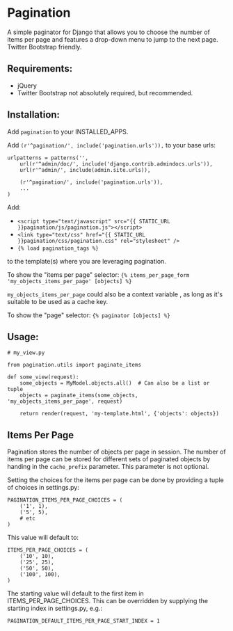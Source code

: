 Pagination
================================================================================

A simple paginator for Django that allows you to choose the number of items
per page and features a drop-down menu to jump to the next page.
Twitter Bootstrap friendly.


Requirements:
--------------------------------------------------------------------------------
- jQuery
- Twitter Bootstrap not absolutely required, but recommended.


Installation:
--------------------------------------------------------------------------------

Add `pagination` to your INSTALLED_APPS.

Add `(r'^pagination/', include('pagination.urls')),` to your base urls:

    urlpatterns = patterns('',
        url(r'^admin/doc/', include('django.contrib.admindocs.urls')),
        url(r'^admin/', include(admin.site.urls)),

        (r'^pagination/', include('pagination.urls')),
        ...
    )

Add:
- `<script type="text/javascript" src="{{ STATIC_URL }}pagination/js/pagination.js"></script>`
- `<link type="text/css" href="{{ STATIC_URL }}pagination/css/pagination.css" rel="stylesheet" />`
- `{% load pagination_tags %}`

to the template(s) where you are leveraging pagination.

To show the "items per page" selector:
`{% items_per_page_form 'my_objects_items_per_page' [objects] %}`

`my_objects_items_per_page` could also be a context variable , as long as it's
suitable to be used as a cache key.


To show the "page" selector:
`{% paginator [objects] %}`


Usage:
--------------------------------------------------------------------------------
    # my_view.py

    from pagination.utils import paginate_items

    def some_view(request):
        some_objects = MyModel.objects.all()  # Can also be a list or tuple
        objects = paginate_items(some_objects, 'my_objects_items_per_page', request)

        return render(request, 'my-template.html', {'objects': objects})


Items Per Page
--------------------------------------------------------------------------------
Pagination stores the number of objects per page in session. The number of items
per page can be stored for different sets of paginated objects by handing in the
`cache_prefix` parameter. This parameter is not optional.

Setting the choices for the items per page can be done by providing a tuple of
choices in settings.py:

    PAGINATION_ITEMS_PER_PAGE_CHOICES = (
        ('1', 1),
        ('5', 5),
        # etc
    )

This value will default to:

    ITEMS_PER_PAGE_CHOICES = (
        ('10', 10),
        ('25', 25),
        ('50', 50),
        ('100', 100),
    )

The starting value will default to the first item in ITEMS_PER_PAGE_CHOICES.
This can be overridden by supplying the starting index in settings.py, e.g.:

    PAGINATION_DEFAULT_ITEMS_PER_PAGE_START_INDEX = 1
